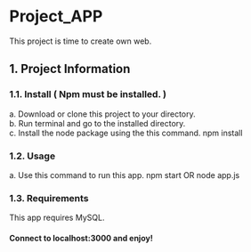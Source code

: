 # Project_APP
This project is time to create own web.

## 1. Project Information
### 1.1. Install ( Npm must be installed. )   
a. Download or clone this project to your directory.   
b. Run terminal and go to the installed directory.   
c. Install the node package using the this command.
    npm install   

### 1.2. Usage   
a. Use this command to run this app.
    npm start
OR
    node app.js   

### 1.3. Requirements   
This app requires MySQL.   

#### Connect to localhost:3000 and enjoy!
  
